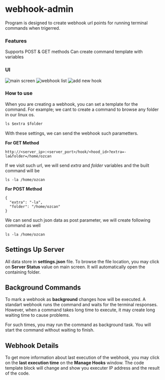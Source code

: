 # webhook-admin
Program is designed to create webhook url points for running terminal commands when trigerred.

### Features
Supports POST & GET methods
Can create command template with variables

### UI
![main screen](https://ik.imagekit.io/ozcan/webhook/ssmain.png?tr=w-400,h-300)
![webhook list](https://ik.imagekit.io/ozcan/webhook/ss2.png?tr=w-400,h-300)
![add new hook](https://ik.imagekit.io/ozcan/webhook/ss1.png?tr=w-400,h-300)

### How to use
When you are creating a webhook, you can set a template for the command.
For example; we cant to create a command to browse any folder in our linux os.

```js
ls $extra $folder
```
With these settings, we can send the webhook such parametters. 


**For GET Method**
```
http://<server_ip>:<server_port>/hook/<hood_id>?extra=-la&folder=/home/ozcan
```
If we visit such url, we will send *extra* and *folder* variables and the built command will be 
```
ls -la /home/ozcan
```


**For POST Method**
```
{
  "extra": "-la",
  "folder": "/home/ozcan"
}
```
We can send such json data as post parameter, we will create following command as well
```
ls -la /home/ozcan
```

## Settings Up Server
All data store in **settings.json** file. To browse the file location, you may click on **Server Status** value on main screen. It will automatically open the containing folder.

## Background Commands
To mark a webhook as **background** changes how will be executed. A standart webhook runs the command and waits for the terminal responses. However, when a command takes long time to execute, it may create long waiting time to cause problems.

For such times, you may run the command as background task. You will start the command without waiting to finish.

## Webhook Details
To get more information about last execution of the webhook, you may click on the **last execution time** on the **Manage Hooks** window. The code template block will change and show you executer IP address and the result of the code.